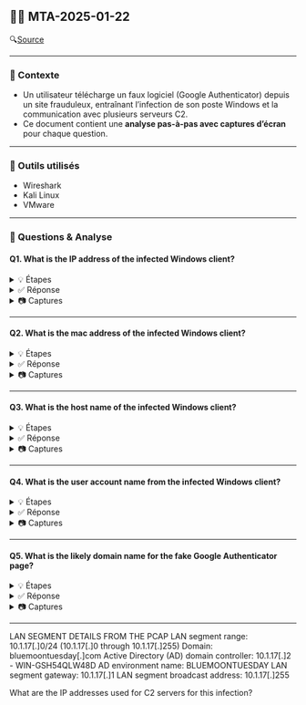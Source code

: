 ## 🕵️‍♂️ MTA-2025-01-22

🔍[Source](https://www.malware-traffic-analysis.net/2025/01/22/index.html) 


---

### 📌 Contexte

- Un utilisateur télécharge un faux logiciel (Google Authenticator) depuis un site frauduleux, entraînant l’infection de son poste Windows et la communication avec plusieurs serveurs C2. 
- Ce document contient une **analyse pas-à-pas avec captures d’écran** pour chaque question.  

---

### 🧰 Outils utilisés

- Wireshark
- Kali Linux
- VMware

---

### 📝 Questions & Analyse

#### Q1. What is the IP address of the infected Windows client?
<details>
    <summary>💡 Étapes</summary>

  - Étape 1 : Ouvrir le PCAP (via terminal ou fichier directement)

  - Étape 2 : Filtrer le fichier avec le Basic filter pour trouver la première requête HTTP suspecte
      - Basic filter = `(http.request or tls.handshake == 1) and !(ssdp)`
</details>


<details>
  <summary>✅ Réponse</summary>
  
`10.1.17.215`
</details>

<details>
  <summary>📷 Captures</summary>
<img src="images/q1.png" alt="q1" width="800"/>
</details>


---

#### Q2. What is the mac address of the infected Windows client?
<details>
    <summary>💡 Étapes</summary>

  - Étape 1 : Filtrer le fichier avec le Basic filter pour trouver la première requête HTTP suspecte
      - Basic filter = `(http.request or tls.handshake == 1) and !(ssdp)`
</details>


<details>
  <summary>✅ Réponse</summary>
  
`00:d0:b7:26:4a:74`
</details>

<details>
  <summary>📷 Captures</summary>
<img src="images/q2.png" alt="q2" width="800"/>
</details>


---

#### Q3. What is the host name of the infected Windows client?
<details>
    <summary>💡 Étapes</summary>

  - Étape 1 : Dans certains PCAPs, tu peux retrouver le nom d’hôte Windows de la victime grâce au trafic **NBNS ou SMB/SMB2**. Utiliser le filtre approprié.
      - Filtre = `nbns or smb or smb2`
</details>


<details>
  <summary>✅ Réponse</summary>
  
`DESKTOP-L8C5GSJ`
</details>

<details>
  <summary>📷 Captures</summary>
<img src="images/q3.png" alt="q3" width="800"/>
</details>


---

#### Q4. What is the user account name from the infected Windows client?
<details>
    <summary>💡 Étapes</summary>

  - Étape 1 : Filtrer les paquets Kerberos provenant de la machine infectée.
      - Filtre = `ip.src == 10.1.17.215 and kerberos.CNameString`
  - Étape 2 : Inspecter le champ `CNameString` dans le panneau *Packet Details* pour relever le nom d’utilisateur.
</details>


<details>
  <summary>✅ Réponse</summary>
  
`shutchenson`
</details>

<details>
  <summary>📷 Captures</summary>
<img src="images/q4.png" alt="q4" width="800"/>
</details>


---

#### Q5. What is the likely domain name for the fake Google Authenticator page?
<details>
    <summary>💡 Étapes</summary>

  - Étape 1 : xxx
</details>


<details>
  <summary>✅ Réponse</summary>
  
`xxx`
</details>

<details>
  <summary>📷 Captures</summary>
<img src="images/q5.png" alt="q5" width="800"/>
</details>


---




LAN SEGMENT DETAILS FROM THE PCAP
LAN segment range:  10.1.17[.]0/24   (10.1.17[.]0 through 10.1.17[.]255)
Domain:  bluemoontuesday[.]com
Active Directory (AD) domain controller:  10.1.17[.]2 - WIN-GSH54QLW48D
AD environment name:  BLUEMOONTUESDAY
LAN segment gateway:  10.1.17[.]1
LAN segment broadcast address:  10.1.17[.]255


What are the IP addresses used for C2 servers for this infection?
